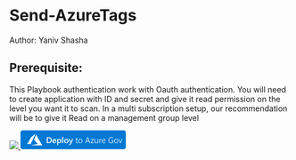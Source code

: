 # Send-AzureTags

Author: Yaniv Shasha

## Prerequisite:

This Playbook authentication work with Oauth authentication.
You will need to create application with ID and secret and give it read permission on the level you want it to scan.
In a multi subscription setup, our recommendation will be to give it Read on a management group level 

<a href="https://portal.azure.com/#create/Microsoft.Template/uri/https%3A%2F%2Fraw.githubusercontent.com%2FYaniv-Shasha%2FSentinel%2Fmaster%2FPlaybooks%2FSend-AzureTags%2Fazuredeploy.json" target="_blank">
    <img src="https://aka.ms/deploytoazurebutton"/>
</a>
<a href="https://portal.azure.us/#create/Microsoft.Template/uri/https%3A%2F%2Fraw.githubusercontent.com%2FYaniv-Shasha%2FSentinel%2Fmaster%2FPlaybooks%2FSend-AzureTags%2Fazuredeploy.json" target="_blank">
<img src="https://raw.githubusercontent.com/Azure/azure-quickstart-templates/master/1-CONTRIBUTION-GUIDE/images/deploytoazuregov.png"/>
</a>


